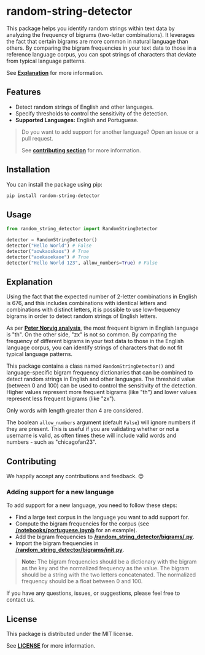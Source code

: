 # random-string-detector

This package helps you identify random strings within text data by analyzing the frequency of bigrams (two-letter combinations). It leverages the fact that certain bigrams are more common in natural language than others. By comparing the bigram frequencies in your text data to those in a reference language corpus, you can spot strings of characters that deviate from typical language patterns.

See [**Explanation**](#explanation) for more information.

## Features

- Detect random strings of English and other languages.
- Specify thresholds to control the sensitivity of the detection.
- **Supported Languages:** English and Portuguese.

> Do you want to add support for another language? Open an issue or a pull request.
> 
> See [**contributing section**](#contributing) for more information.

## Installation

You can install the package using pip:

```bash
pip install random-string-detector
```

## Usage

```python
from random_string_detector import RandomStringDetector

detector = RandomStringDetector()
detector("Hello World") # False
detector("aowkaoskaos") # True
detector("aoekaoekaoe") # True
detector("Hello World 123", allow_numbers=True) # False
```

## Explanation

Using the fact that the expected number of 2-letter combinations in English is 676, and this includes combinations with identical letters and combinations with distinct letters, it is possible to use low-frequency bigrams in order to detect random strings of English letters.

As per [**Peter Norvig analysis**](http://norvig.com/mayzner.html), the most frequent bigram in English language is "th". On the other side, "zx" is not so common. By comparing the frequency of different bigrams in your text data to those in the English language corpus, you can identify strings of characters that do not fit typical language patterns.

This package contains a class named `RandomStringDetector()` and language-specific bigram frequency dictionaries that can be combined to detect random strings in English and other languages. The threshold value (between 0 and 100) can be used to control the sensitivity of the detection. Higher values represent more frequent bigrams (like "th") and lower values represent less frequent bigrams (like "zx").

Only words with length greater than 4 are considered.

The boolean `allow_numbers` argument (default `False`) will ignore numbers if they are present. This is useful if you are validating whether or not a username is valid, as often times these will include valid words and numbers - such as "chicagofan23".

## Contributing

We happily accept any contributions and feedback. 😊

### Adding support for a new language

To add support for a new language, you need to follow these steps:

- Find a large text corpus in the language you want to add support for.
- Compute the bigram frequencies for the corpus (see [**/notebooks/portuguese.ipynb**](/notebooks/portuguese.ipynb) for an example).
- Add the bigram frequencies to [**/random_string_detector/bigrams/<language>.py**](/random_string_detector/bigrams).
- Import the bigram frequencies in [**/random_string_detector/bigrams/__init__.py**](/random_string_detector/bigrams/__init__.py).

> **Note:** The bigram frequencies should be a dictionary with the bigram as the key and the normalized frequency as the value. The bigram should be a string with the two letters concatenated. The normalized frequency should be a float between 0 and 100.

If you have any questions, issues, or suggestions, please feel free to contact us.

## License

This package is distributed under the MIT license.

See [**LICENSE**](LICENSE) for more information.

